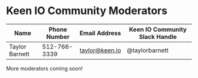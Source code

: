 # Keen IO Community Moderators

| Name              | Phone Number  | Email Address     | Keen IO Community Slack Handle	|
| -------------     | ------------- | -------------     | -------------                   |
| Taylor Barnett    | 512-766-3339  | taylor@keen.io    | @taylorbarnett                  |

More moderators coming soon!

